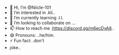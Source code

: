 - 👋 Hi, I’m @Niicle-101
- 👀 I’m interested in .kli..
- 🌱 I’m currently learning .l.l.
- 💞️ I’m looking to collaborate on ...
- 📫 How to reach me .https://discord.gg/m6ecDyA8..
- 😄 Pronouns: ..he/him.
- ⚡ Fun fact: .don't
-  joke..

<!---
NIICLE212/NIICLE212 is a ✨ special ✨ repository because its `README.md` (this file) appears on your GitHub profile.
You can click the Preview link to take a look at your changes.
--->
